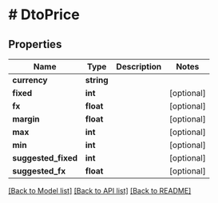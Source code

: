 # # DtoPrice

## Properties

Name | Type | Description | Notes
------------ | ------------- | ------------- | -------------
**currency** | **string** |  |
**fixed** | **int** |  | [optional]
**fx** | **float** |  | [optional]
**margin** | **float** |  | [optional]
**max** | **int** |  | [optional]
**min** | **int** |  | [optional]
**suggested_fixed** | **int** |  | [optional]
**suggested_fx** | **float** |  | [optional]

[[Back to Model list]](../../README.md#models) [[Back to API list]](../../README.md#endpoints) [[Back to README]](../../README.md)
